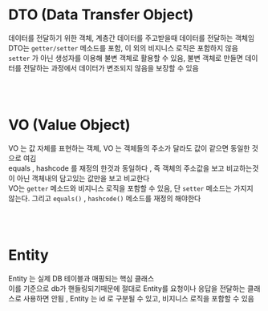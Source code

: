 # DTO (Data Transfer Object)

데이터를 전달하기 위한 객체, 계층간 데이터를 주고받을때 데이터를 전달하는 객체임  
DTO는 `getter/setter` 메소드를 포함, 이 외의 비지니스 로직은 포함하지 않음  
`setter` 가 아닌 생성자를 이용해 불변 객체로 활용할 수 있음, 불변 객체로 만들면 데이터를 전달하는 과정에서 데이터가 변조되지 않음을 보장할 수 있음

<br>
<br>

# VO (Value Object)

VO 는 값 자체를 표현하는 객체, VO 는 객체들의 주소가 달라도 값이 같으면 동일한 것으로 여김  
equals , hashcode 를 재정의 한것과 동일하다
, 즉 객체의 주소값을 보고 비교하는것이 아닌 객체내의 담고있는 값만을 보고 비교한다  
VO는 `getter` 메소드와 비지니스 로직을 포함할 수 있음, 단 `setter` 메소드는 가지지 않는다. 그리고 `equals()` , `hashcode()` 메소드를 재정의 해야한다

<br>
<br>

# Entity

Entity 는 실제 DB 테이블과 매핑되는 핵심 클래스  
이를 기준으로 db가 핸들링되기때문에 절대로 Entity를 요청이나 응답을 전달하는 클래스로 사용하면 안됨 , Entity 는 id 로 구분될 수 있고, 비지니스 로직을 포함할 수 있음
